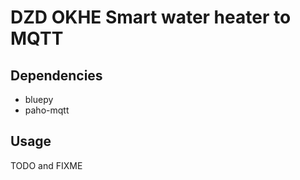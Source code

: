 # DZD OKHE Smart water heater to MQTT
## Dependencies
 * bluepy
 * paho-mqtt

## Usage
TODO and FIXME
